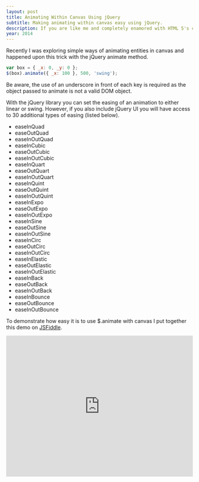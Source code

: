 ```yaml
---
layout: post
title: Animating Within Canvas Using jQuery
subtitle: Making animating within canvas easy using jQuery.
description: If you are like me and completely enamored with HTML 5's canvas tag you have at one point or another setup animations for entities drawn in canvas.
year: 2014
---
```


Recently I was exploring simple ways of animating entities in canvas and happened upon this trick with the jQuery animate method.

```javascript
var box = { _x: 0, _y: 0 };
$(box).animate({ _x: 100 }, 500, 'swing');
```

Be aware, the use of an underscore in front of each key is required as the object passed to animate is not a valid DOM object.

With the jQuery library you can set the easing of an animation to either linear or swing. However, if you also include jQuery UI you will have access to 30 additional types of easing (listed below).

- easeInQuad
- easeOutQuad
- easeInOutQuad
- easeInCubic
- easeOutCubic
- easeInOutCubic
- easeInQuart
- easeOutQuart
- easeInOutQuart
- easeInQuint
- easeOutQuint
- easeInOutQuint
- easeInExpo
- easeOutExpo
- easeInOutExpo
- easeInSine
- easeOutSine
- easeInOutSine
- easeInCirc
- easeOutCirc
- easeInOutCirc
- easeInElastic
- easeOutElastic
- easeInOutElastic
- easeInBack
- easeOutBack
- easeInOutBack
- easeInBounce
- easeOutBounce
- easeInOutBounce

To demonstrate how easy it is to use $.animate with canvas I put together this demo on [JSFiddle](http://jsfiddle.net/neogeek/z4VhV/).

<iframe width="100%" height="380" src="http://jsfiddle.net/neogeek/z4VhV/embedded/result,js/" allowfullscreen="allowfullscreen" frameborder="0"></iframe>